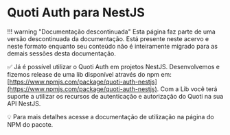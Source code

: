 # Quoti Auth para NestJS

!!! warning "Documentação descontinuada"
    Esta página faz parte de uma versão descontinuada da documentação. Está presente neste acervo e neste formato enquanto seu conteúdo não é inteiramente migrado para as demais sessões desta documentação.






✅ Já é possível utilizar o Quoti Auth em projetos NestJS. Desenvolvemos e fizemos release de uma lib disponível através do npm em: [https://www.npmjs.com/package/quoti-auth-nestjs](https://www.npmjs.com/package/quoti-auth-nestjs). Com a Lib você terá suporte a utilizar os recursos de autenticação e autorização do Quoti na sua API NestJS.

💡 Para mais detalhes acesse a documentação de utilização na página do NPM do pacote.

